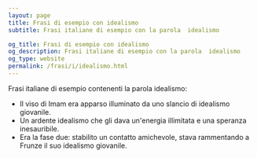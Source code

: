 ```yaml
---
layout: page
title: Frasi di esempio con idealismo 
subtitle: Frasi italiane di esempio con la parola  idealismo

og_title: Frasi di esempio con idealismo 
og_description: Frasi italiane di esempio con la parola  idealismo
og_type: website
permalink: /frasi/i/idealismo.html
---
```


Frasi italiane di esempio contenenti la parola idealismo:


- Il viso di Imam era apparso illuminato da uno slancio di idealismo giovanile.
- Un ardente idealismo che gli dava un'energia illimitata e una speranza inesauribile.
- Era la fase due: stabilito un contatto amichevole, stava rammentando a Frunze il suo idealismo giovanile.
